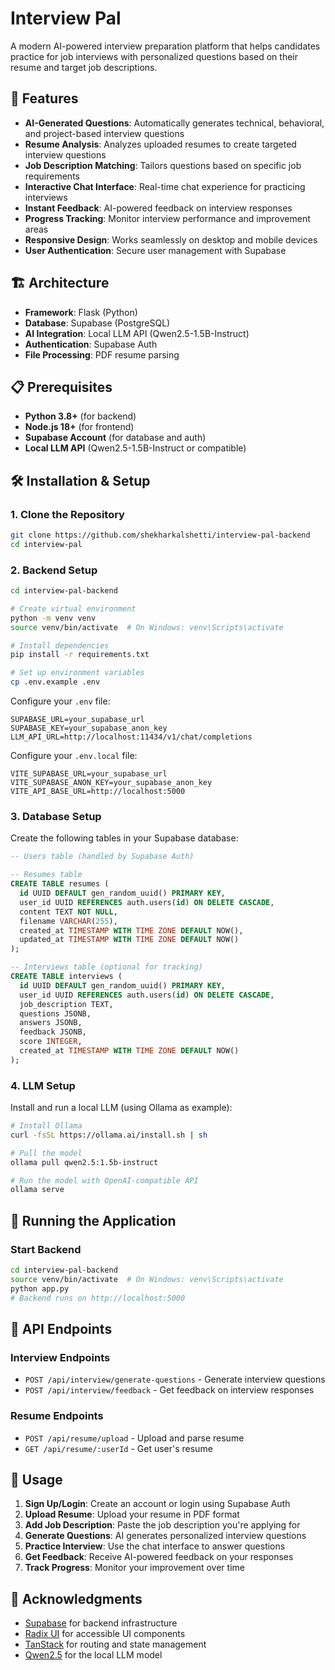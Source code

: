 # Interview Pal

A modern AI-powered interview preparation platform that helps candidates practice for job interviews with personalized questions based on their resume and target job descriptions.

## 🚀 Features

- **AI-Generated Questions**: Automatically generates technical, behavioral, and project-based interview questions
- **Resume Analysis**: Analyzes uploaded resumes to create targeted interview questions
- **Job Description Matching**: Tailors questions based on specific job requirements
- **Interactive Chat Interface**: Real-time chat experience for practicing interviews
- **Instant Feedback**: AI-powered feedback on interview responses
- **Progress Tracking**: Monitor interview performance and improvement areas
- **Responsive Design**: Works seamlessly on desktop and mobile devices
- **User Authentication**: Secure user management with Supabase

## 🏗️ Architecture

- **Framework**: Flask (Python)
- **Database**: Supabase (PostgreSQL)
- **AI Integration**: Local LLM API (Qwen2.5-1.5B-Instruct)
- **Authentication**: Supabase Auth
- **File Processing**: PDF resume parsing

## 📋 Prerequisites

- **Python 3.8+** (for backend)
- **Node.js 18+** (for frontend)
- **Supabase Account** (for database and auth)
- **Local LLM API** (Qwen2.5-1.5B-Instruct or compatible)

## 🛠️ Installation & Setup

### 1. Clone the Repository

```bash
git clone https://github.com/shekharkalshetti/interview-pal-backend
cd interview-pal
```

### 2. Backend Setup

```bash
cd interview-pal-backend

# Create virtual environment
python -m venv venv
source venv/bin/activate  # On Windows: venv\Scripts\activate

# Install dependencies
pip install -r requirements.txt

# Set up environment variables
cp .env.example .env
```

Configure your `.env` file:

```env
SUPABASE_URL=your_supabase_url
SUPABASE_KEY=your_supabase_anon_key
LLM_API_URL=http://localhost:11434/v1/chat/completions
```

Configure your `.env.local` file:

```env
VITE_SUPABASE_URL=your_supabase_url
VITE_SUPABASE_ANON_KEY=your_supabase_anon_key
VITE_API_BASE_URL=http://localhost:5000
```

### 3. Database Setup

Create the following tables in your Supabase database:

```sql
-- Users table (handled by Supabase Auth)

-- Resumes table
CREATE TABLE resumes (
  id UUID DEFAULT gen_random_uuid() PRIMARY KEY,
  user_id UUID REFERENCES auth.users(id) ON DELETE CASCADE,
  content TEXT NOT NULL,
  filename VARCHAR(255),
  created_at TIMESTAMP WITH TIME ZONE DEFAULT NOW(),
  updated_at TIMESTAMP WITH TIME ZONE DEFAULT NOW()
);

-- Interviews table (optional for tracking)
CREATE TABLE interviews (
  id UUID DEFAULT gen_random_uuid() PRIMARY KEY,
  user_id UUID REFERENCES auth.users(id) ON DELETE CASCADE,
  job_description TEXT,
  questions JSONB,
  answers JSONB,
  feedback JSONB,
  score INTEGER,
  created_at TIMESTAMP WITH TIME ZONE DEFAULT NOW()
);
```

### 4. LLM Setup

Install and run a local LLM (using Ollama as example):

```bash
# Install Ollama
curl -fsSL https://ollama.ai/install.sh | sh

# Pull the model
ollama pull qwen2.5:1.5b-instruct

# Run the model with OpenAI-compatible API
ollama serve
```

## 🚀 Running the Application

### Start Backend

```bash
cd interview-pal-backend
source venv/bin/activate  # On Windows: venv\Scripts\activate
python app.py
# Backend runs on http://localhost:5000
```

## 🔧 API Endpoints

### Interview Endpoints

- `POST /api/interview/generate-questions` - Generate interview questions
- `POST /api/interview/feedback` - Get feedback on interview responses

### Resume Endpoints

- `POST /api/resume/upload` - Upload and parse resume
- `GET /api/resume/:userId` - Get user's resume

## 🎯 Usage

1. **Sign Up/Login**: Create an account or login using Supabase Auth
2. **Upload Resume**: Upload your resume in PDF format
3. **Add Job Description**: Paste the job description you're applying for
4. **Generate Questions**: AI generates personalized interview questions
5. **Practice Interview**: Use the chat interface to answer questions
6. **Get Feedback**: Receive AI-powered feedback on your responses
7. **Track Progress**: Monitor your improvement over time

## 🙏 Acknowledgments

- [Supabase](https://supabase.com) for backend infrastructure
- [Radix UI](https://www.radix-ui.com) for accessible UI components
- [TanStack](https://tanstack.com) for routing and state management
- [Qwen2.5](https://qwenlm.github.io) for the local LLM model

